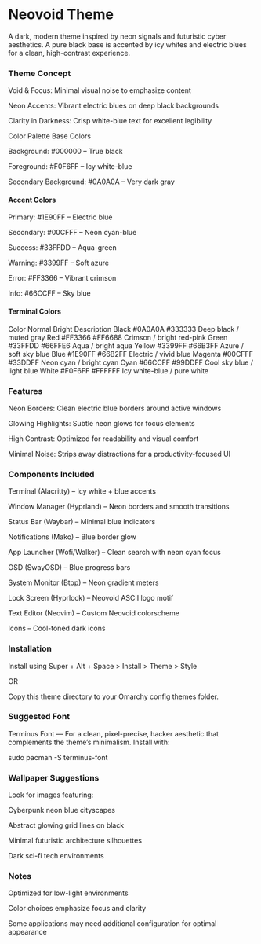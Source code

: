 # Neovoid Theme

A dark, modern theme inspired by neon signals and futuristic cyber aesthetics. A pure black base is accented by icy whites and electric blues for a clean, high-contrast experience.

### Theme Concept

Void & Focus: Minimal visual noise to emphasize content

Neon Accents: Vibrant electric blues on deep black backgrounds

Clarity in Darkness: Crisp white-blue text for excellent legibility

Color Palette
Base Colors

Background: #000000 – True black

Foreground: #F0F6FF – Icy white-blue

Secondary Background: #0A0A0A – Very dark gray

#### Accent Colors

Primary: #1E90FF – Electric blue

Secondary: #00CFFF – Neon cyan-blue

Success: #33FFDD – Aqua-green

Warning: #3399FF – Soft azure

Error: #FF3366 – Vibrant crimson

Info: #66CCFF – Sky blue

#### Terminal Colors
Color	Normal	Bright	Description
Black	#0A0A0A	#333333	Deep black / muted gray
Red	    #FF3366	#FF6688	Crimson / bright red-pink
Green	#33FFDD	#66FFE6	Aqua / bright aqua
Yellow	#3399FF	#66B3FF	Azure / soft sky blue
Blue	#1E90FF	#66B2FF	Electric / vivid blue
Magenta	#00CFFF	#33DDFF	Neon cyan / bright cyan
Cyan	#66CCFF	#99DDFF	Cool sky blue / light blue
White	#F0F6FF	#FFFFFF	Icy white-blue / pure white

### Features

Neon Borders: Clean electric blue borders around active windows

Glowing Highlights: Subtle neon glows for focus elements

High Contrast: Optimized for readability and visual comfort

Minimal Noise: Strips away distractions for a productivity-focused UI

### Components Included

Terminal (Alacritty) – Icy white + blue accents

Window Manager (Hyprland) – Neon borders and smooth transitions

Status Bar (Waybar) – Minimal blue indicators

Notifications (Mako) – Blue border glow

App Launcher (Wofi/Walker) – Clean search with neon cyan focus

OSD (SwayOSD) – Blue progress bars

System Monitor (Btop) – Neon gradient meters

Lock Screen (Hyprlock) – Neovoid ASCII logo motif

Text Editor (Neovim) – Custom Neovoid colorscheme

Icons – Cool-toned dark icons

### Installation

Install using
Super + Alt + Space > Install > Theme > Style

OR

Copy this theme directory to your Omarchy config themes folder.

### Suggested Font

Terminus Font — For a clean, pixel-precise, hacker aesthetic that complements the theme’s minimalism.
Install with:

sudo pacman -S terminus-font

### Wallpaper Suggestions

Look for images featuring:

Cyberpunk neon blue cityscapes

Abstract glowing grid lines on black

Minimal futuristic architecture silhouettes

Dark sci-fi tech environments

### Notes

Optimized for low-light environments

Color choices emphasize focus and clarity

Some applications may need additional configuration for optimal appearance
